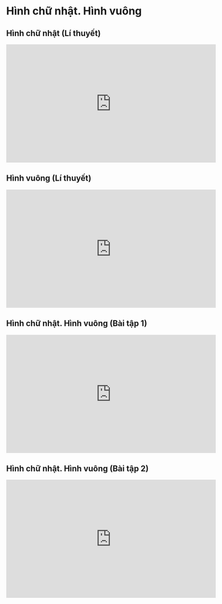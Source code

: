 # Hình chữ nhật. Hình vuông
## Hình chữ nhật (Lí thuyết)
<iframe width="560" height="315" src="https://www.youtube.com/embed/WdZIdO27qgQ?si=lh71xOxvyyLG-Xao" title="YouTube video player" frameborder="0" allow="accelerometer; autoplay; clipboard-write; encrypted-media; gyroscope; picture-in-picture; web-share" referrerpolicy="strict-origin-when-cross-origin" allowfullscreen></iframe>

##  Hình vuông (Lí thuyết)
<iframe width="560" height="315" src="https://www.youtube.com/embed/ko2NQsqXnt8?si=T9QlVkLY5lSc0qlA" title="YouTube video player" frameborder="0" allow="accelerometer; autoplay; clipboard-write; encrypted-media; gyroscope; picture-in-picture; web-share" referrerpolicy="strict-origin-when-cross-origin" allowfullscreen></iframe>

## Hình chữ nhật. Hình vuông (Bài tập 1)
<iframe width="560" height="315" src="https://www.youtube.com/embed/1l6XErQhzzM?si=v7u9iyHDgEM1_vcF" title="YouTube video player" frameborder="0" allow="accelerometer; autoplay; clipboard-write; encrypted-media; gyroscope; picture-in-picture; web-share" referrerpolicy="strict-origin-when-cross-origin" allowfullscreen></iframe>

## Hình chữ nhật. Hình vuông (Bài tập 2)
<iframe width="560" height="315" src="https://www.youtube.com/embed/55vMv9Dhs8Y?si=d15ClWkDlR_phtCJ" title="YouTube video player" frameborder="0" allow="accelerometer; autoplay; clipboard-write; encrypted-media; gyroscope; picture-in-picture; web-share" referrerpolicy="strict-origin-when-cross-origin" allowfullscreen></iframe>
